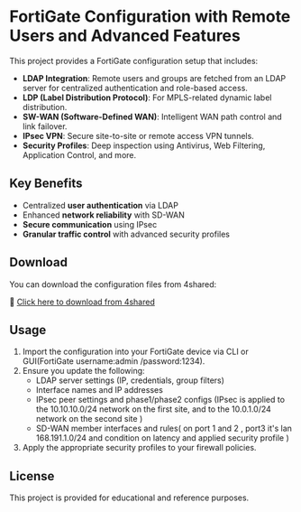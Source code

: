 # FortiGate Configuration with Remote Users and Advanced Features

This project provides a FortiGate configuration setup that includes:

- **LDAP Integration**: Remote users and groups are fetched from an LDAP server for centralized authentication and role-based access.
- **LDP (Label Distribution Protocol)**: For MPLS-related dynamic label distribution.
- **SW-WAN (Software-Defined WAN)**: Intelligent WAN path control and link failover.
- **IPsec VPN**: Secure site-to-site or remote access VPN tunnels.
- **Security Profiles**: Deep inspection using Antivirus, Web Filtering, Application Control, and more.

## Key Benefits

- Centralized **user authentication** via LDAP
- Enhanced **network reliability** with SD-WAN
- **Secure communication** using IPsec
- **Granular traffic control** with advanced security profiles

## Download

You can download the configuration files from 4shared:

🔗 [Click here to download from 4shared](https://www.4shared.com/folder/pRZYrwfV/_online.html)

## Usage

1. Import the configuration into your FortiGate device via CLI or GUI(FortiGate username:admin /password:1234).
2. Ensure you update the following:
   - LDAP server settings (IP, credentials, group filters)
   - Interface names and IP addresses
   - IPsec peer settings and phase1/phase2 configs (IPsec is applied to the 10.10.10.0/24 network on the first site, and to the 10.0.1.0/24 network on the second site )
   - SD-WAN member interfaces and rules( on port 1 and 2 , port3 it's lan 168.191.1.0/24 and condition on latency and applied security profile )
3. Apply the appropriate security profiles to your firewall policies.

## License

This project is provided for educational and reference purposes.
